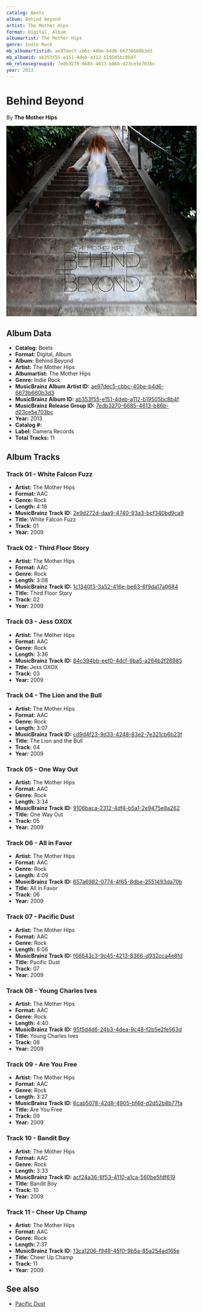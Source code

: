 ```yaml
---
catalog: Beets
album: Behind Beyond
artist: The Mother Hips
format: Digital, Album
albumartist: The Mother Hips
genre: Indie Rock
mb_albumartistid: ae97dec5-cbbc-40be-b4d6-6673b660b3d3
mb_albumid: ab353f55-e151-4deb-a112-b19505bc8b4f
mb_releasegroupid: 7edb3270-6685-4613-b86b-d23ce5e703bc
year: 2013
---
```


# Behind Beyond

By **The Mother Hips**

![](../../assets/beetscovers/The_Mother_Hips-Behind_Beyond.jpg)

## Album Data

- **Catalog:** Beets
- **Format:** Digital, Album
- **Album:** Behind Beyond
- **Artist:** The Mother Hips
- **Albumartist:** The Mother Hips
- **Genre:** Indie Rock
- **MusicBrainz Album Artist ID:** [ae97dec5-cbbc-40be-b4d6-6673b660b3d3](https://musicbrainz.org/artist/ae97dec5-cbbc-40be-b4d6-6673b660b3d3)
- **MusicBrainz Album ID:** [ab353f55-e151-4deb-a112-b19505bc8b4f](https://musicbrainz.org/release/ab353f55-e151-4deb-a112-b19505bc8b4f)
- **MusicBrainz Release Group ID:** [7edb3270-6685-4613-b86b-d23ce5e703bc](https://musicbrainz.org/release-group/7edb3270-6685-4613-b86b-d23ce5e703bc)
- **Year:** 2013
- **Catalog #:** 
- **Label:** Camera Records
- **Total Tracks:** 11

## Album Tracks

### Track 01 - White Falcon Fuzz

- **Artist:** The Mother Hips
- **Format:** AAC
- **Genre:** Rock
- **Length:** 4:18
- **MusicBrainz Track ID:** [2e9d272d-daa9-4740-93a3-bcf340bd9ca9](https://musicbrainz.org/recording/2e9d272d-daa9-4740-93a3-bcf340bd9ca9)
- **Title:** White Falcon Fuzz
- **Track:** 01
- **Year:** 2009

### Track 02 - Third Floor Story

- **Artist:** The Mother Hips
- **Format:** AAC
- **Genre:** Rock
- **Length:** 3:08
- **MusicBrainz Track ID:** [1c1340f3-3a52-416e-be63-6f9da17a0684](https://musicbrainz.org/recording/1c1340f3-3a52-416e-be63-6f9da17a0684)
- **Title:** Third Floor Story
- **Track:** 02
- **Year:** 2009

### Track 03 - Jess OXOX

- **Artist:** The Mother Hips
- **Format:** AAC
- **Genre:** Rock
- **Length:** 3:36
- **MusicBrainz Track ID:** [84c394bb-eef0-4dcf-9ba5-a264b2f26985](https://musicbrainz.org/recording/84c394bb-eef0-4dcf-9ba5-a264b2f26985)
- **Title:** Jess OXOX
- **Track:** 03
- **Year:** 2009

### Track 04 - The Lion and the Bull

- **Artist:** The Mother Hips
- **Format:** AAC
- **Genre:** Rock
- **Length:** 3:07
- **MusicBrainz Track ID:** [cd9d4f23-9d33-4248-83e2-7e321cb6b23f](https://musicbrainz.org/recording/cd9d4f23-9d33-4248-83e2-7e321cb6b23f)
- **Title:** The Lion and the Bull
- **Track:** 04
- **Year:** 2009

### Track 05 - One Way Out

- **Artist:** The Mother Hips
- **Format:** AAC
- **Genre:** Rock
- **Length:** 3:34
- **MusicBrainz Track ID:** [9106baca-2312-4df4-b5a1-2e9475e8a262](https://musicbrainz.org/recording/9106baca-2312-4df4-b5a1-2e9475e8a262)
- **Title:** One Way Out
- **Track:** 05
- **Year:** 2009

### Track 06 - All in Favor

- **Artist:** The Mother Hips
- **Format:** AAC
- **Genre:** Rock
- **Length:** 4:09
- **MusicBrainz Track ID:** [657a6982-0774-4f65-8dbe-2551493da70b](https://musicbrainz.org/recording/657a6982-0774-4f65-8dbe-2551493da70b)
- **Title:** All in Favor
- **Track:** 06
- **Year:** 2009

### Track 07 - Pacific Dust

- **Artist:** The Mother Hips
- **Format:** AAC
- **Genre:** Rock
- **Length:** 6:06
- **MusicBrainz Track ID:** [f66643c3-9c45-4213-8366-d932cca4e8fd](https://musicbrainz.org/recording/f66643c3-9c45-4213-8366-d932cca4e8fd)
- **Title:** Pacific Dust
- **Track:** 07
- **Year:** 2009

### Track 08 - Young Charles Ives

- **Artist:** The Mother Hips
- **Format:** AAC
- **Genre:** Rock
- **Length:** 4:40
- **MusicBrainz Track ID:** [95f5d4d6-24b3-4dea-9c48-f2b5e2fe563d](https://musicbrainz.org/recording/95f5d4d6-24b3-4dea-9c48-f2b5e2fe563d)
- **Title:** Young Charles Ives
- **Track:** 08
- **Year:** 2009

### Track 09 - Are You Free

- **Artist:** The Mother Hips
- **Format:** AAC
- **Genre:** Rock
- **Length:** 3:27
- **MusicBrainz Track ID:** [6cab5078-42d8-4905-bf4d-d2d52b8b77fa](https://musicbrainz.org/recording/6cab5078-42d8-4905-bf4d-d2d52b8b77fa)
- **Title:** Are You Free
- **Track:** 09
- **Year:** 2009

### Track 10 - Bandit Boy

- **Artist:** The Mother Hips
- **Format:** AAC
- **Genre:** Rock
- **Length:** 3:33
- **MusicBrainz Track ID:** [acf24a36-6f53-4110-a1ca-560be5fdf619](https://musicbrainz.org/recording/acf24a36-6f53-4110-a1ca-560be5fdf619)
- **Title:** Bandit Boy
- **Track:** 10
- **Year:** 2009

### Track 11 - Cheer Up Champ

- **Artist:** The Mother Hips
- **Format:** AAC
- **Genre:** Rock
- **Length:** 7:37
- **MusicBrainz Track ID:** [13ca1206-f948-45f0-9b5a-85a254ad165e](https://musicbrainz.org/recording/13ca1206-f948-45f0-9b5a-85a254ad165e)
- **Title:** Cheer Up Champ
- **Track:** 11
- **Year:** 2009


## See also

- [Pacific Dust](Pacific_Dust.md)
